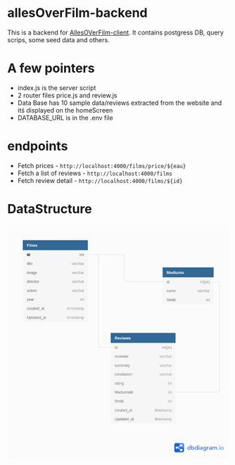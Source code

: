 # allesOverFilm-backend

This is a backend for [AllesOVerFilm-client](https://github.com/Emnetdegafe/allesOverFilm-client).
It contains postgress DB, query scrips, some seed data and others. 

# A few pointers

- index.js is the server script
- 2 router files price.js and review.js 
- Data Base has 10 sample data/reviews extracted from the website and itś displayed on the homeScreen
- DATABASE_URL is in the .env file

# endpoints

- Fetch prices - `http://localhost:4000/films/price/${eau}`
- Fetch a list of reviews - `http://localhost:4000/films`
- Fetch review detail - `http://localhost:4000/films/${id}`



# DataStructure

![Data Structure](https://github.com/Emnetdegafe/allesOverFilm-backend/blob/development/config/DataStracture.png)
